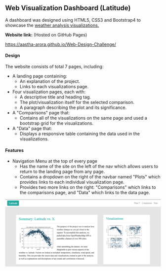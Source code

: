 ## Web Visualization Dashboard (Latitude)
A dashboard was designed using HTML5, CSS3 and Bootstrap4 to showcase the 
[weather analysis visualizations.](https://github.com/Aastha-Arora/PythonAPI-challenge)

**Website link:** (Hosted on GitHub Pages)

https://aastha-arora.github.io/Web-Design-Challenge/

#### Design
The website consists of total 7 pages, including:

* A landing page containing:
  * An explanation of the project.
  * Links to each visualizations page.
* Four visualization pages, each with:
  * A descriptive title and heading tag.
  * The plot/visualization itself for the selected comparison.
  * A paragraph describing the plot and its significance.
* A "Comparisons" page that:
  * Contains all of the visualizations on the same page and used a bootstrap grid for the visualizations.
* A "Data" page that:
  * Displays a responsive table containing the data used in the visualizations.
  
#### Features
* Navigation Menu at the top of every page
  * Has the name of the site on the left of the nav which allows users to return to the landing page from any page.
  * Contains a dropdown on the right of the navbar named "Plots" which provides links to each individual visualization page.
  * Provides two more links on the right: "Comparisons" which links to the comparisons page, and "Data" which links to the data page.
  
  
![](https://github.com/Aastha-Arora/Web-Design-Challenge/blob/master/landing_page.png)
